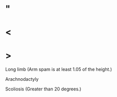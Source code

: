 # "

# <

# >

Long limb
(Arm spam is at least 1.05 of the height.)

Arachnodactyly

Scoliosis
(Greater than 20 degrees.)
